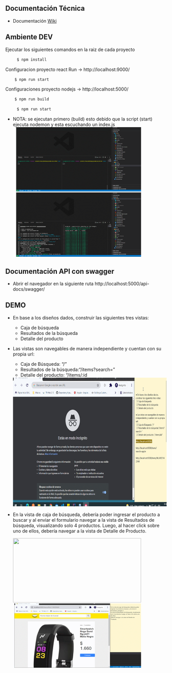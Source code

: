   ## Documentación Técnica 
  - Documentación [Wiki](https://github.com/alexismr/ML/wiki)

  ## Ambiente DEV  

   Ejecutar los siguientes comandos en la raiz de cada proyecto 
  
  ```sh
       $ npm install 
   ```

   Configuracion proyecto  react
    Run  -> http://localhost:9000/
   ```sh
       $ npm run start 
   ```


   Configuraciones proyecto  nodejs -> http://localhost:5000/
     
   ```sh
       $ npm run build 
   ```
  ```sh
       $ npm run start 
   ```
 * NOTA: se ejecutan primero (build) esto debido que la script (start) ejecuta nodemon y esta 
          escuchando un index.js
   <img src="https://github.com/alexismr/ML/blob/main/doc/img/build1.gif" width="400" height="200" />
   <img src="https://github.com/alexismr/ML/blob/main/doc/img/build2.gif" width="400" height="200" />
   
  ## Documentación API con  swagger
  - Abrir el navegador en la siguiente ruta  http://localhost:5000/api-docs/swagger/
 
  
  ## DEMO
  
  * En base a los diseños dados, construir las siguientes tres vistas:
      * Caja de búsqueda
      * Resultados de la búsqueda
      * Detalle del producto
          
  * Las vistas son navegables de manera independiente y cuentan con su propia url:
      * Caja de Búsqueda: “/”
      * Resultados de la búsqueda:“/items?search=”
      * Detalle del producto: “/items/:id
     <img src="https://github.com/alexismr/ML/blob/main/doc/img/rutas.gif" width="900" height="400" />

 * En la vista de caja de búsqueda, debería poder ingresar el producto a buscar y al enviar el
    formulario navegar a la vista de Resultados de búsqueda, visualizando solo 4 productos. Luego,
    al hacer click sobre uno de ellos, debería navegar a la vista de Detalle de Producto.
    
   <img src="https://github.com/alexismr/ML/blob/main/doc/img/evidence1.gif" width="400" height="200" /> 
   <img src="https://github.com/alexismr/ML/blob/main/doc/img/evidence2.gif" width="400" height="200" />
